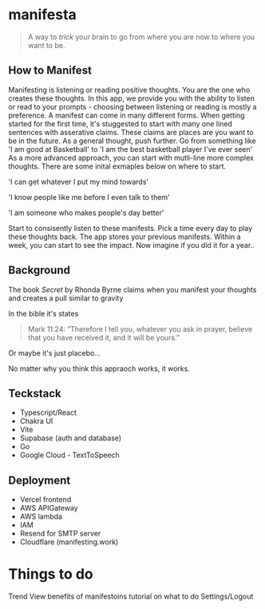 # manifesta

> A way to *trick* your brain to go from where you are now to where you want to be.

## How to Manifest

Manifesting is listening or reading positive thoughts. You are the one who creates these thoughts. In this app, we provide you with the ability to listen or read to your prompts - choosing between listening or reading is mostly a preference. A manifest can come in many different forms. When getting started for the first time, it's stuggested to start with many one lined sentences with asserative claims. These claims are places are you want to be in the future. As a general thought, push further. Go from something like 'I am good at Basketball' to 'I am the best basketball player I've ever seen' As a more advanced approach, you can start with mutli-line more complex thoughts. There are some inital exmaples below on where to start. 

'I can get whatever I put my mind towards'

'I know people like me before I even talk to them'

'I am someone who makes people's day better'

Start to consisently listen to these manifests. Pick a time every day to play these thoughts back. The app stores your previous manifests. Within a week, you can start to see the impact. Now imagine if you did it for a year..

## Background 

The book *Secret* by Rhonda Byrne claims when you manifest your thoughts and  creates a pull similar to gravity   

In the bible it's states
> Mark 11:24: “Therefore I tell you, whatever you ask in prayer, believe that you have received it, and it will be yours.”

Or maybe it's just placebo...

No matter why you think this appraoch works, it works. 


## Teckstack
- Typescript/React
- Chakra UI
- Vite
- Supabase (auth and database)
- Go
- Google Cloud - TextToSpeech

## Deployment
- Vercel  frontend
- AWS APIGateway
- AWS lambda 
- IAM
- Resend for SMTP server
- Cloudflare (manifesting.work)


# Things to do
Trend View
benefits of manifestoins
tutorial on what to do
Settings/Logout



